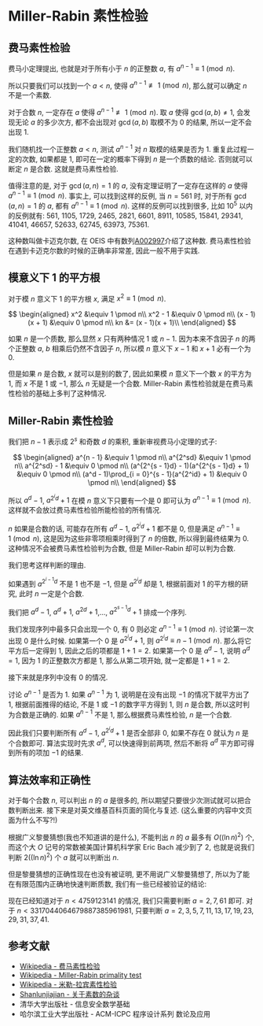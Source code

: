 # Miller-Rabin 素性检验

## 费马素性检验

费马小定理提出, 也就是对于所有小于 $n$ 的正整数 $a$, 有 $a^{n - 1} \equiv 1 \pmod n$.

所以只要我们可以找到一个 $a < n$, 使得 $a^{n - 1} \not\equiv 1 \pmod n$, 那么就可以确定 $n$ 不是一个素数.

对于合数 $n$, 一定存在 $a$ 使得 $a^{n - 1} \not\equiv 1 \pmod n$. 取 $a$ 使得 $\gcd(a, b) \neq 1$, 会发现无论 $a$ 的多少次方, 都不会出现对 $\gcd(a, b)$ 取模不为 $0$ 的结果, 所以一定不会出现 $1$.

我们随机找一个正整数 $a < n$, 测试 $a^{n - 1}$ 对 $n$ 取模的结果是否为 $1$. 重复此过程一定的次数, 如果都是 $1$, 即可在一定的概率下得到 $n$ 是一个质数的结论. 否则就可以断定 $n$ 是合数. 这就是费马素性检验.

值得注意的是, 对于 $\gcd(a, n) = 1$ 的 $a$, 没有定理证明了一定存在这样的 $a$ 使得 $a^{n - 1} \equiv 1 \pmod n$. 事实上, 可以找到这样的反例, 当 $n = 561$ 时, 对于所有 $\gcd(a, n) = 1$ 的 $a$, 都有 $a^{n - 1} \equiv 1 \pmod n$. 这样的反例可以找到很多, 比如 $10^5$ 以内的反例就有: $561$, $1105$, $1729$, $2465$, $2821$, $6601$, $8911$, $10585$, $15841$, $29341$, $41041$, $46657$, $52633$, $62745$, $63973$, $75361$.

这种数叫做卡迈克尔数, 在 OEIS 中有数列[A002997](https://oeis.org/A002997)介绍了这种数. 费马素性检验在遇到卡迈克尔数的时候的正确率非常差, 因此一般不用于实践.

## 模意义下 $1$ 的平方根

对于模 $n$ 意义下 $1$ 的平方根 $x$, 满足 $x^2 \equiv 1 \pmod n$.

$$
\begin{aligned}
x^2 &\equiv 1 \pmod n\\
x^2 - 1 &\equiv 0 \pmod n\\
(x - 1)(x + 1) &\equiv 0 \pmod n\\
kn &= (x - 1)(x + 1)\\
\end{aligned}
$$

如果 $n$ 是一个质数, 那么显然 $x$ 只有两种情况 $1$ 或 $n - 1$. 因为本来不含因子 $n$ 的两个正整数 $a$, $b$ 相乘后仍然不含因子 $n$, 所以模 $n$ 意义下 $x - 1$ 和 $x + 1$ 必有一个为 $0$.

但是如果 $n$ 是合数, $x$ 就可以是别的数了, 因此如果模 $n$ 意义下一个数 $x$ 的平方为 $1$, 而 $x$ 不是 $1$ 或 $-1$, 那么 $n$ 无疑是一个合数. Miller-Rabin 素性检验就是在费马素性检验的基础上多判了这种情况.

## Miller-Rabin 素性检验

我们把 $n - 1$ 表示成 $2^s$ 和奇数 $d$ 的乘积, 重新审视费马小定理的式子:

$$
\begin{aligned}
a^{n - 1} &\equiv 1 \pmod n\\
a^{2^sd} &\equiv 1 \pmod n\\
a^{2^sd} - 1 &\equiv 0 \pmod n\\
(a^{2^{s - 1}d} - 1)(a^{2^{s - 1}d} + 1) &\equiv 0 \pmod n\\
(a^d - 1)\prod_{i = 0}^{s - 1}(a^{2^id} + 1) &\equiv 0 \pmod n\\
\end{aligned}
$$

所以 $a^d - 1$, $a^{2^id} + 1$ 在模 $n$ 意义下只要有一个是 $0$ 即可认为 $a^{n - 1} \equiv 1 \pmod n$. 这样就不会放过费马素性检验所能检验的所有情况.

$n$ 如果是合数的话, 可能存在所有 $a^d - 1$, $a^{2^id} + 1$ 都不是 $0$, 但是满足 $a^{n - 1} \equiv 1 \pmod n$, 这是因为这些非零项相乘时得到了 $n$ 的倍数, 所以得到最终结果为 $0$. 这种情况不会被费马素性检验判为合数, 但是 Miller-Rabin 却可以判为合数.

我们思考这样判断的理由.

如果遇到 $a^{2^{i - 1}d}$ 不是 $1$ 也不是 $-1$, 但是 $a^{2^id}$ 却是 $1$, 根据前面对 $1$ 的平方根的研究, 此时 $n$ 一定是个合数.

我们把 $a^d - 1$, $a^d + 1$, $a^{2d} + 1$,..., $a^{2^{s - 1}d} + 1$ 排成一个序列.

我们发现序列中最多只会出现一个 $0$, 有 $0$ 则必定 $a^{n - 1} \equiv 1 \pmod n$. 讨论第一次出现 $0$ 是什么时候. 如果第一个 $0$ 是 $a^{2^id} + 1$, 则 $a^{2^id} \equiv n - 1 \pmod n$. 那么将它平方后一定得到 $1$, 因此之后的项都是 $1 + 1 = 2$. 如果第一个 $0$ 是 $a^d - 1$, 说明 $a^d = 1$, 因为 $1$ 的正整数次方都是 $1$, 那么从第二项开始, 就一定都是 $1 + 1 = 2$.

接下来就是序列中没有 $0$ 的情况.

讨论 $a^{n - 1}$ 是否为 $1$. 如果 $a^{n - 1}$ 为 $1$, 说明是在没有出现 $-1$ 的情况下就平方出了 $1$, 根据前面推得的结论, 不是 $1$ 或 $-1$ 的数字平方得到 $1$, 则 $n$ 是合数, 所以这时判为合数是正确的. 如果 $a^{n - 1}$ 不是 $1$, 那么根据费马素性检验, $n$ 是一个合数.

因此我们只要判断所有 $a^d - 1$, $a^{2^id} + 1$ 是否全部非 $0$, 如果不存在 $0$ 就认为 $n$ 是个合数即可. 算法实现时先求 $a^d$, 可以快速得到前两项, 然后不断将 $a^d$ 平方即可得到所有的项加 $-1$ 的结果.

## 算法效率和正确性

对于每个合数 $n$, 可以判出 $n$ 的 $a$ 是很多的, 所以期望只要很少次测试就可以把合数判断出来. 接下来是对英文维基百科页面的简化与复述. (这么重要的内容中文页面为什么不写?!)

根据广义黎曼猜想(我也不知道讲的是什么), 不能判出 $n$ 的 $a$ 最多有 $O((\ln n)^2)$ 个, 而这个大 $O$ 记号的常数被美国计算机科学家 Eric Bach 减少到了 $2$, 也就是说我们判断 $2((\ln n)^2)$ 个 $a$ 就可以判断出 $n$.

但是黎曼猜想的正确性现在也没有被证明, 更不用说广义黎曼猜想了, 所以为了能在有限范围内正确地快速判断质数, 我们有一些已经被验证的结论:

现在已经知道对于 $n < 4759123141$ 的情况, 我们只需要判断 $a = {2, 7, 61}$ 即可. 对于 $n < 3317044064679887385961981$, 只要判断 $a = {2, 3, 5, 7, 11, 13, 17, 19, 23, 29, 31, 37, 41}$.

## 参考文献

- [Wikipedia - 费马素性检验](https://zh.wikipedia.org/wiki/%E8%B4%B9%E9%A9%AC%E7%B4%A0%E6%80%A7%E6%A3%80%E9%AA%8C)
- [Wikipedia - Miller-Rabin primality test](https://en.wikipedia.org/wiki/Miller%E2%80%93Rabin_primality_test)
- [Wikipedia - 米勒-拉宾素性检验](https://zh.wikipedia.org/wiki/%E7%B1%B3%E5%8B%92-%E6%8B%89%E5%AE%BE%E6%A3%80%E9%AA%8C)
- [Shanlunjiajian - 关于素数的杂谈](https://shanlunjiajian.github.io/2021/11/03/primes/)
- 清华大学出版社 - 信息安全数学基础
- 哈尔滨工业大学出版社 - ACM-ICPC 程序设计系列 数论及应用